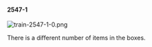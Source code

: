 #### 2547-1
![train-2547-1-0.png](https://github.com/lil-lab/nlvr/raw/master/nlvr/train/images/68/train-2547-1-0.png "train-2547-1-0.png")

There is a different number of items in the boxes.